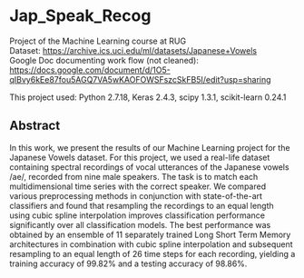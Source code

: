 # Jap_Speak_Recog
Project of the Machine Learning course at RUG <br />
Dataset:
https://archive.ics.uci.edu/ml/datasets/Japanese+Vowels <br />
Google Doc documenting work flow (not cleaned):
https://docs.google.com/document/d/1O5-qIBvy6kEe87fou5AGQ7VA5wKAOFOWSFszcSkFB5I/edit?usp=sharing


This project used:
Python 2.7.18, Keras 2.4.3, scipy 1.3.1, scikit-learn 0.24.1

## Abstract
In this work, we present the results of our Machine Learning project for the Japanese Vowels dataset. For this project, we used a real-life dataset containing spectral recordings of vocal utterances of the Japanese vowels /ae/, recorded from nine male speakers. The task is to match each multidimensional time series with the correct speaker. We compared various preprocessing methods in conjunction with state-of-the-art classifiers and found that resampling the recordings to an equal length using cubic spline interpolation improves classification performance significantly over all classification models. The best performance was obtained by an ensemble of 11 separately trained Long Short Term Memory architectures in combination with cubic spline interpolation and subsequent resampling to an equal length of 26 time steps for each recording, yielding a training accuracy of 99.82% and a testing accuracy of 98.86%.
